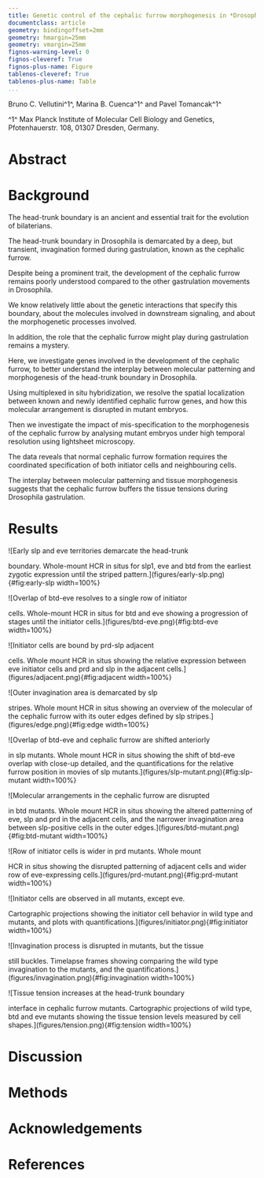 ```yaml
---
title: Genetic control of the cephalic furrow morphogenesis in *Drosophila*
documentclass: article
geometry: bindingoffset=2mm
geometry: hmargin=25mm
geometry: vmargin=25mm
fignos-warning-level: 0
fignos-cleveref: True
fignos-plus-name: Figure
tablenos-cleveref: True
tablenos-plus-name: Table
...
```



Bruno C. Vellutini^1^, Marina B. Cuenca^1^ and Pavel Tomancak^1^

^1^ Max Planck Institute of Molecular Cell Biology and Genetics,
Pfotenhauerstr. 108, 01307 Dresden, Germany.


# Abstract


# Background

The head-trunk boundary is an ancient and essential trait for the evolution of
bilaterians.

The head-trunk boundary in Drosophila is demarcated by a deep, but transient,
invagination formed during gastrulation, known as the cephalic furrow.

Despite being a prominent trait, the development of the cephalic furrow remains
poorly understood compared to the other gastrulation movements in Drosophila.

We know relatively little about the genetic interactions that specify this
boundary, about the molecules involved in downstream signaling, and about the
morphogenetic processes involved.

In addition, the role that the cephalic furrow might play during gastrulation
remains a mystery.

Here, we investigate genes involved in the development of the cephalic furrow,
to better understand the interplay between molecular patterning and
morphogenesis of the head-trunk boundary in Drosophila.

Using multiplexed in situ hybridization, we resolve the spatial localization
between known and newly identified cephalic furrow genes, and how this
molecular arrangement is disrupted in mutant embryos.

Then we investigate the impact of mis-specification to the morphogenesis of the
cephalic furrow by analysing mutant embryos under high temporal resolution
using lightsheet microscopy.

The data reveals that normal cephalic furrow formation requires the coordinated
specification of both initiator cells and neighbouring cells.

The interplay between molecular patterning and tissue morphogenesis suggests
that the cephalic furrow buffers the tissue tensions during Drosophila
gastrulation.


# Results

<!--Figure 1--> ![Early slp and eve territories demarcate the head-trunk
boundary. Whole-mount HCR in situs for slp1, eve and btd from the earliest
zygotic expression until the striped
pattern.](figures/early-slp.png){#fig:early-slp width=100%}

<!--TODO: include channel combinations?-->
<!--TODO: rectangular crop with line intensity profiles?-->
<!--TODO: grayscale channels instead?-->

<!--Figure 2--> ![Overlap of btd-eve resolves to a single row of initiator
cells. Whole-mount HCR in situs for btd and eve showing a progression of stages
until the initiator cells.](figures/btd-eve.png){#fig:btd-eve width=100%}

<!--TODO: include merge and separate channels.-->
<!--TODO: include crop and profiles.-->
<!--TODO: y-axis is time.-->

<!--Figure 3--> ![Initiator cells are bound by prd-slp adjacent
cells. Whole mount HCR in situs showing the relative expression between eve
initiator cells and prd and slp in the adjacent
cells.](figures/adjacent.png){#fig:adjacent width=100%}

<!--Figure 4--> ![Outer invagination area is demarcated by slp
stripes. Whole mount HCR in situs showing an overview of the molecular of the
cephalic furrow with its outer edges defined by slp
stripes.](figures/edge.png){#fig:edge width=100%}

<!--Figure 5--> ![Overlap of btd-eve and cephalic furrow are shifted anteriorly
in slp mutants. Whole mount HCR in situs showing the shift of btd-eve overlap
with close-up detailed, and the quantifications for the relative furrow
position in movies of slp mutants.](figures/slp-mutant.png){#fig:slp-mutant
width=100%}

<!--Figure 6--> ![Molecular arrangements in the cephalic furrow are disrupted
in btd mutants. Whole mount HCR in situs showing the altered patterning of eve,
slp and prd in the adjacent cells, and the narrower invagination area between
slp-positive cells in the outer edges.](figures/btd-mutant.png){#fig:btd-mutant
width=100%}

<!--Figure 7--> ![Row of initiator cells is wider in prd mutants. Whole mount
HCR in situs showing the disrupted patterning of adjacent cells and wider row
of eve-expressing cells.](figures/prd-mutant.png){#fig:prd-mutant width=100%}

<!--TODO: count and compare the number of eve-expressing cells.-->

<!--Figure 8--> ![Initiator cells are observed in all mutants, except eve.
Cartographic projections showing the initiator cell behavior in wild type and
mutants, and plots with quantifications.](figures/initiator.png){#fig:initiator
width=100%}

<!--Figure 9--> ![Invagination process is disrupted in mutants, but the tissue
still buckles. Timelapse frames showing comparing the wild type invagination to
the mutants, and the
quantifications.](figures/invagination.png){#fig:invagination width=100%}

<!--Figure 10--> ![Tissue tension increases at the head-trunk boundary
interface in cephalic furrow mutants. Cartographic projections of wild type,
btd and eve mutants showing the tissue tension levels measured by cell
shapes.](figures/tension.png){#fig:tension width=100%}


# Discussion


# Methods


# Acknowledgements


# References

